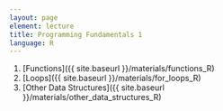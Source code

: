 ```yaml
---
layout: page
element: lecture
title: Programming Fundamentals 1
language: R
---
```


1. [Functions]({{ site.baseurl }}/materials/functions_R)
2. [Loops]({{ site.baseurl }}/materials/for_loops_R)
3. [Other Data Structures]({{ site.baseurl }}/materials/other_data_structures_R)

